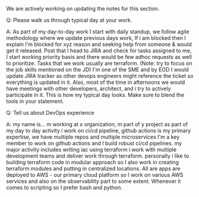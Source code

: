 We are actively working on updating the notes for this section.

Q: Please walk us through typical day at your work.

A: As part of my day-to-day work I start with daily standup, we follow agile methodology where we update previous days work, If i am blocked then I explain I'm blocked for xyz reason and seeking help from someone & would get it released. Post that I head to JIRA and check for tasks assigned to me, I start working priority basis and there would be few adhoc requests as well to prioritize. 
Tasks that we work usually are terraform. (Note: try to focus on the job skills mentioned on the JD) I'm one of the SME and by EOD I would update JIRA tracker as other devops engineers might reference the ticket so everything is updated in it.
Also, most of the time in afternoons we would have meetings with other developers, architect, and i try to actively participate in it. This is how my typical day looks. 
Make sure to blend the tools in your statement.


Q: Tell us about DevOps experience

A: my name is... m working at x organization, m part of y project as part of my day to day activity i work on ci/cd pipeline, github actions is my primary expertise, we have multiple repos and multiple microservices I'm a key member to work on github actions and I build robust ci/cd pipelines. my major activity includes writing iac using terraform i work with multiple development teams and deliver work through terraform. personally i like to building terraform code in modular approach so I also work in creating terraform modules and putting in centralized locations. All are apps are deployed to AWS - our primary cloud platform so I work on various AWS services and also on the observability part to some extent. Whenever it comes to scripting so I prefer bash and python.

